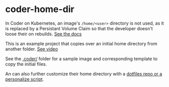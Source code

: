 # coder-home-dir

In Coder on Kubernetes, an image's `/home/<user>` directory is not used, as it is replaced by a Persistant Volume Claim so that the developer doesn't loose their on rebuilds. [See the docs](https://coder.com/docs/workspaces/personalization#persistent-home)

This is an example project that copies over an initial home directory from another folder. [See video](https://kapwi.ng/c/UkP3xaVA)

See the [.coder/](.coder/) folder for a sample image and corresponding template to copy the initial files.

An can also further customize their home directory with a [dotfiles repo or a personalize script](https://coder.com/docs/workspaces/personalization).

